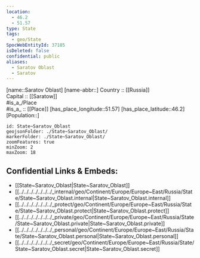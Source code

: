 ```yaml
---
location:
  - 46.2
  - 51.57
type: State
tags:
  - geo/State
SpocWebEntityId: 37185
isDeleted: false
confidential: public
aliases:
  - Saratov Oblast
  - Saratov 
---
```

[name::Saratov Oblast] 
[name-abbr::] 
Country :: [[Russia]]  
Capital :: [[Saratow]]  
#is_a_/Place  
#is_a_ :: [[Place]] 
[has_place_longitude::51.57] 
[has_place_latitude::46.2] 
[Population::] 



```leaflet
id: State~Saratov_Oblast
geojsonFolder: ./State~Saratov_Oblast/
markerFolder: ./State~Saratov_Oblast/
zoomFeatures: true 
minZoom: 2 
maxZoom: 18
```


## Confidential Links & Embeds: 
- [[State~Saratov_Oblast|State~Saratov_Oblast]]  
- [[../../../../../../../_internal/geo/Continent/Europe/Europe~East/Russia/State/State~Saratov_Oblast.internal|State~Saratov_Oblast.internal]] 
- [[../../../../../../../_protect/geo/Continent/Europe/Europe~East/Russia/State/State~Saratov_Oblast.protect|State~Saratov_Oblast.protect]] 
- [[../../../../../../../_private/geo/Continent/Europe/Europe~East/Russia/State/State~Saratov_Oblast.private|State~Saratov_Oblast.private]] 
- [[../../../../../../../_personal/geo/Continent/Europe/Europe~East/Russia/State/State~Saratov_Oblast.personal|State~Saratov_Oblast.personal]] 
- [[../../../../../../../_secret/geo/Continent/Europe/Europe~East/Russia/State/State~Saratov_Oblast.secret|State~Saratov_Oblast.secret]] 
